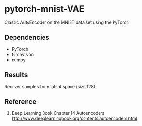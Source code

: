 # pytorch-mnist-VAE
Classic AutoEncoder on the MNIST data set using the PyTorch


## Dependencies
- PyTorch
- torchvision
- numpy

## Results
Recover samples from latent space (size 128). 

## Reference
1. Deep Learning Book Chapter 14 Autoencoders
http://www.deeplearningbook.org/contents/autoencoders.html
